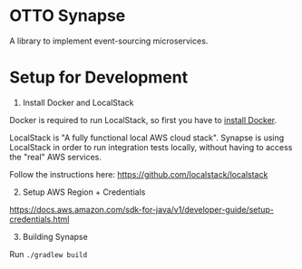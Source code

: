 # OTTO Synapse
A library to implement event-sourcing microservices.


# Setup for Development

1. Install Docker and LocalStack

Docker is required to run LocalStack, so first you have to [install Docker](https://docs.docker.com/install/).

LocalStack is "A fully functional local AWS cloud stack". Synapse is using LocalStack in order to run integration tests
locally, without having to access the "real" AWS services.

Follow the instructions here: https://github.com/localstack/localstack

2. Setup AWS Region + Credentials

https://docs.aws.amazon.com/sdk-for-java/v1/developer-guide/setup-credentials.html

3. Building Synapse

Run ```./gradlew build```
